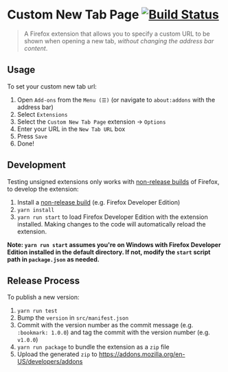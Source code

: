 # Custom New Tab Page [![Build Status](https://travis-ci.org/MethodGrab/firefox-custom-new-tab-page.svg?branch=master)](https://travis-ci.org/MethodGrab/firefox-custom-new-tab-page)
> A Firefox extension that allows you to specify a custom URL to be shown when opening a new tab, _without changing the address bar content_.


## Usage
To set your custom new tab url:
1. Open `Add-ons` from the `Menu (☰)` (or navigate to `about:addons` with the address bar)
1. Select `Extensions`
1. Select the `Custom New Tab Page` extension → `Options`
1. Enter your URL in the `New Tab URL` box
1. Press `Save`
1. Done!


## Development

Testing unsigned extensions only works with [non-release builds](https://developer.mozilla.org/en-US/Add-ons/WebExtensions/Getting_started_with_web-ext#Testing_unsigned_extensions) of Firefox, to develop the extension:
1. Install a [non-release build](https://developer.mozilla.org/en-US/Add-ons/WebExtensions/Getting_started_with_web-ext#Testing_unsigned_extensions) (e.g. Firefox Developer Edition)
1. `yarn install`
1. `yarn run start` to load Firefox Developer Edition with the extension installed. Making changes to the code will automatically reload the extension.

**Note: `yarn run start` assumes you're on Windows with Firefox Developer Edition installed in the default directory. If not, modify the `start` script path in `package.json` as needed.**


## Release Process

To publish a new version:

1. `yarn run test`
1. Bump the `version` in `src/manifest.json`
1. Commit with the version number as the commit message (e.g. `:bookmark: 1.0.0`) and tag the commit with the version number (e.g. `v1.0.0`)
1. `yarn run package` to bundle the extension as a `zip` file
1. Upload the generated `zip` to https://addons.mozilla.org/en-US/developers/addons
